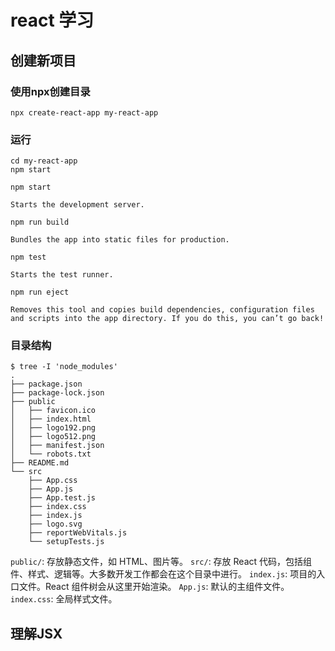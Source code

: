 # react 学习

## 创建新项目

### 使用npx创建目录

```shell
npx create-react-app my-react-app
```

### 运行

```shell
cd my-react-app
npm start
```

`npm start`

    Starts the development server.

`npm run build`

    Bundles the app into static files for production.

`npm test`

    Starts the test runner.

`npm run eject`

    Removes this tool and copies build dependencies, configuration files
    and scripts into the app directory. If you do this, you can’t go back!

### 目录结构

```shell
$ tree -I 'node_modules'
.
├── package.json
├── package-lock.json
├── public
│   ├── favicon.ico
│   ├── index.html
│   ├── logo192.png
│   ├── logo512.png
│   ├── manifest.json
│   └── robots.txt
├── README.md
└── src
    ├── App.css
    ├── App.js
    ├── App.test.js
    ├── index.css
    ├── index.js
    ├── logo.svg
    ├── reportWebVitals.js
    └── setupTests.js
```

`public/`: 存放静态文件，如 HTML、图片等。
`src/`: 存放 React 代码，包括组件、样式、逻辑等。大多数开发工作都会在这个目录中进行。
  `index.js`: 项目的入口文件。React 组件树会从这里开始渲染。
  `App.js`: 默认的主组件文件。
  `index.css`: 全局样式文件。

## 理解JSX
